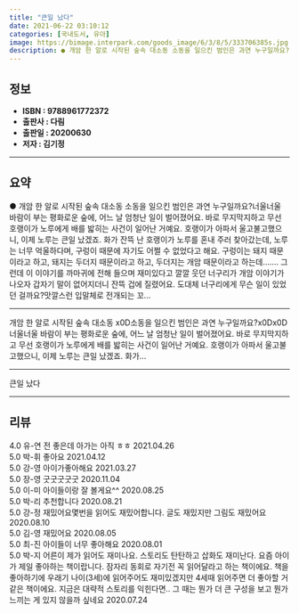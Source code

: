```yaml
---
title: "큰일 났다"
date: 2021-06-22 03:10:12
categories: [국내도서, 유아]
image: https://bimage.interpark.com/goods_image/6/3/8/5/333706385s.jpg
description: ● 개암 한 알로 시작된 숲속 대소동 소동을 일으킨 범인은 과연 누구일까요?너울너울 바람이 부는 평화로운 숲에, 어느 날 엄청난 일이 벌어졌어요. 바로 무지막지하고 무선 호랭이가 노루에게 배를 밟히는 사건이 일어난 거예요. 호랭이가 아파서 울고불고했으니, 이제 노루는 큰일 났겠죠. 화
---
```


## **정보**

- **ISBN : 9788961772372**
- **출판사 : 다림**
- **출판일 : 20200630**
- **저자 : 김기정**

------



## **요약**

●  개암 한 알로 시작된 숲속 대소동 소동을 일으킨 범인은 과연 누구일까요?너울너울 바람이 부는 평화로운 숲에, 어느 날 엄청난 일이 벌어졌어요. 바로 무지막지하고 무선 호랭이가 노루에게 배를 밟히는 사건이 일어난 거예요. 호랭이가 아파서 울고불고했으니, 이제 노루는 큰일 났겠죠. 화가 잔뜩 난 호랭이가 노루를 혼내 주러 찾아갔는데, 노루는 너무 억울하다며, 구렁이 때문에 자기도 어쩔 수 없었다고 해요. 구렁이는 돼지 때문이라고 하고, 돼지는 두더지 때문이라고 하고, 두더지는 개암 때문이라고 하는데……. 그런데 이 이야기를 까마귀에 전해 들으며 재미있다고 깔깔 웃던 너구리가 개암 이야기가 나오자 갑자기 말이 없어지더니 잔뜩 겁에 질렸어요. 도대체 너구리에게 무슨 일이 있었던 걸까요?맛깔스런 입말체로 전개되는 꼬...

------

개암 한 알로 시작된 숲속 대소동 x0D소동을 일으킨 범인은 과연 누구일까요?x0Dx0D너울너울 바람이 부는 평화로운 숲에, 어느 날 엄청난 일이 벌어졌어요. 바로 무지막지하고 무선 호랭이가 노루에게 배를 밟히는 사건이 일어난 거예요. 호랭이가 아파서 울고불고했으니, 이제 노루는 큰일 났겠죠. 화가... 

------


큰일 났다 

------


## **리뷰** 

4.0 유-연 전 좋은데 아가는 아직 ㅎㅎ 2021.04.26 <br/>5.0 박-휘 좋아요  2021.04.12 <br/>5.0 강-영 아이가좋아해요 2021.03.27 <br/>5.0 장-영 굿굿굿굿굿 2020.11.04 <br/>5.0 이-미 아이들이랑 잘 볼게요^^ 2020.08.25 <br/>5.0 박-리 추천합니다  2020.08.21 <br/>5.0 강-정 재밌어요몇번을 읽어도 재밌어합니다. 글도 재밌지만 그림도 재밌어요 2020.08.10 <br/>5.0 김-영 재밌어요 2020.08.05 <br/>5.0 최-진 아이들이 너무 좋아해요 2020.08.01 <br/>5.0 박-지 어른이 제가 읽어도 재미나요. 스토리도 탄탄하고 삽화도 재미난다.
요즘 아이가 제일 좋아하는 책이랍니다. 잠자리 동회로 자기전 꼭 읽어달라고 하는 책이에요.
책을 좋아하기에 우래기 나이(3세)에 읽어주어도 재미있겠지만 4세때 읽어주면 더 좋아할 거 같은 책이에요.
지금은 대략적 스토리를 익힌다면..
그 때는 뭔가 더 큰 구성을 보고 뭔가 느끼는 게 있지 않을까 싶네요 2020.07.24 <br/>